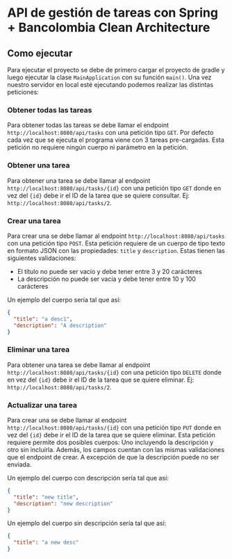 # API de gestión de tareas con Spring + Bancolombia Clean Architecture

## Como ejecutar

Para ejecutar el proyecto se debe de primero cargar el proyecto de gradle y luego ejecutar la clase `MainApplication`
con
su función `main()`. Una vez nuestro servidor en local esté ejecutando podemos realizar las distintas peticiones:

### Obtener todas las tareas

Para obtener todas las tareas se debe llamar el endpoint `http://localhost:8080/api/tasks` con una petición tipo `GET`.
Por defecto cada vez que se ejecuta el programa viene con 3 tareas pre-cargadas. Esta petición no requiere ningún cuerpo
ni parámetro en la petición.

### Obtener una tarea

Para obtener una tarea se debe llamar al endpoint `http://localhost:8080/api/tasks/{id}` con una petición tipo `GET`
donde en vez del `{id}` debe ir el ID de la tarea que se quiere consultar. Ej: `http://localhost:8080/api/tasks/2`.

### Crear una tarea

Para crear una se debe llamar al endpoint `http://localhost:8080/api/tasks` con una petición tipo `POST`. Esta petición
requiere de un cuerpo de tipo texto en formato JSON con las propiedades: `title` y `description`. Estas tienen las
siguientes validaciones:

- El título no puede ser vacío y debe tener entre 3 y 20 carácteres
- La descripción no puede ser vacía y debe tener entre 10 y 100 carácteres

Un ejemplo del cuerpo sería tal que así:

```json
{
  "title": "a desc1",
  "description": "A description"
}
```

### Eliminar una tarea

Para obtener una tarea se debe llamar al endpoint `http://localhost:8080/api/tasks/{id}` con una petición tipo `DELETE`
donde en vez del `{id}` debe ir el ID de la tarea que se quiere eliminar. Ej: `http://localhost:8080/api/tasks/2`.

### Actualizar una tarea

Para crear una se debe llamar al endpoint `http://localhost:8080/api/tasks/{id}` con una petición tipo `PUT` donde en
vez
del `{id}` debe ir el ID de la tarea que se quiere eliminar. Esta petición requiere permite dos posibles cuerpos:
Uno incluyendo la descripción y otro sin incluírla. Además, los campos cuentan con las mismas validaciones que el
endpoint de crear.
A excepción de que la descripción puede no ser enviada.

Un ejemplo del cuerpo con descripción sería tal que así:

```json
{
  "title": "new title",
  "description": "new description"
}
```

Un ejemplo del cuerpo sin descripción sería tal que así:

```json
{
  "title": "a new desc"
}
```